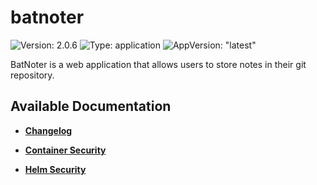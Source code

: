 # batnoter

![Version: 2.0.6](https://img.shields.io/badge/Version-2.0.6-informational?style=flat-square) ![Type: application](https://img.shields.io/badge/Type-application-informational?style=flat-square) ![AppVersion: "latest"](https://img.shields.io/badge/AppVersion-"latest"-informational?style=flat-square)

BatNoter is a web application that allows users to store notes in their git repository.

## Available Documentation

- [**Changelog**](CHANGELOG)

- [**Container Security**](container-security)

- [**Helm Security**](helm-security)

